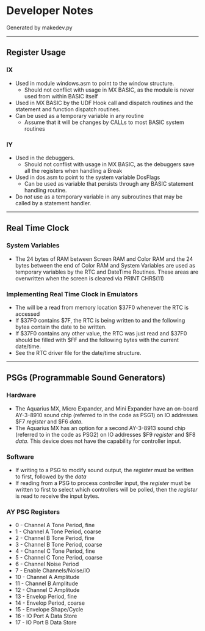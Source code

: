 # Developer Notes
Generated by makedev.py

---
## Register Usage
### IX
- Used in module windows.asm to point to the window structure.
  - Should not conflict with usage in MX BASIC, as the module is never used from within BASIC itself
- Used in MX BASIC by the UDF Hook call and dispatch routines and the statement and function dispatch routines.
- Can be used as a temporary variable in any routine
  - Assume that it will be changes by CALLs to most BASIC system routines
### IY
- Used in the debuggers.
  - Should not conflist with usage in MX BASIC, as the debuggers save all the registers when handling a Break
- Used in dos.asm to point to the system variable DosFlags
  - Can be used as variable that persists through any BASIC statement handling routine.
- Do *not* use as a temporary variable in any subroutines that may be called by a statement handler.
---
## Real Time Clock
### System Variables
- The 24 bytes of RAM between Screen RAM and Color RAM and the 24 bytes between the end of Color RAM and System Variables are used as temporary variables by the RTC and DateTime Routines. These areas are overwritten when the screen is cleared via PRINT CHR$(11)
### Implementing Real Time Clock in Emulators
- The will be a read from memory location $37F0 whenever the RTC is accessed
- If $37F0 contains $7F, the RTC is being written to and the following bytea contain the date to be written.
- If $37F0 contains any other value, the RTC was just read and $37F0 should be filled with $FF and the following bytes with the current date/time.
- See the RTC driver file for the date/time structure.
---
## PSGs (Programmable Sound Generators)
### Hardware
- The Aquarius MX, Micro Expander, and Mini Expander have an on-board AY-3-8910 sound chip (referred to in the code as PSG1) on IO addresses $F7 *register* and $F6 *data*.
- The Aquarius MX has an option for a second AY-3-8913 sound chip (referred to in the code as PSG2) on IO addresses $F9 *register* and $F8 *data*. This device does not have the capability for controller input.
### Software
- If writing to a PSG to modify sound output, the *register* must be written to first, followed by the *data*
- If reading from a PSG to process controller input, the *register* must be written to first to select which controllers will be polled, then the *register* is read to receive the input bytes.
### AY PSG Registers
- 0  - Channel A Tone Period, fine
- 1  - Channel A Tone Period, coarse
- 2  - Channel B Tone Period, fine
- 3  - Channel B Tone Period, coarse
- 4  - Channel C Tone Period, fine
- 5  - Channel C Tone Period, coarse
- 6  - Channel Noise Period
- 7  - Enable Channels/Noise/IO
- 10 - Channel A Amplitude
- 11 - Channel B Amplitude
- 12 - Channel C Amplitude
- 13 - Envelop Period, fine
- 14 - Envelop Period, coarse
- 15 - Envelope Shape/Cycle
- 16 - IO Port A Data Store
- 17 - IO Port B Data Store

